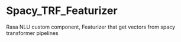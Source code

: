 # Spacy_TRF_Featurizer
Rasa NLU custom component, Featurizer that get vectors from spacy transformer pipelines
